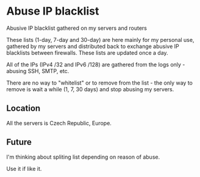 # Abuse IP blacklist
Abusive IP blacklist gathered on my servers and routers

These lists (1-day, 7-day and 30-day) are here mainly for my personal use, gathered by my servers and distributed back to exchange abusive IP blacklists between firewalls. These lists are updated once a day.

All of the IPs (IPv4 /32 and IPv6 /128) are gathered from the logs only - abusing SSH, SMTP, etc.

There are no way to "whitelist" or to remove from the list - the only way to remove is wait a while (1, 7, 30 days) and stop abusing my servers.


Location
---
All the servers is Czech Republic, Europe.


Future
---
I'm thinking about spliting list depending on reason of abuse.


Use it if like it.
